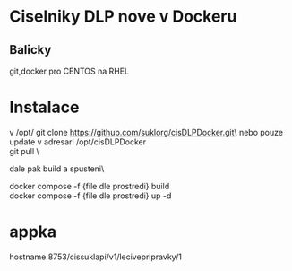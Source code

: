 # Ciselniky DLP nove v Dockeru

## Balicky
git,docker pro CENTOS na RHEL

# Instalace 
v /opt/ git clone  https://github.com/suklorg/cisDLPDocker.git\
nebo pouze update v adresari /opt/cisDLPDocker\
git pull \

dale pak build a spusteni\

docker compose -f {file dle prostredi} build\
docker compose -f {file dle prostredi} up -d

# appka
hostname:8753/cissuklapi/v1/lecivepripravky/1
